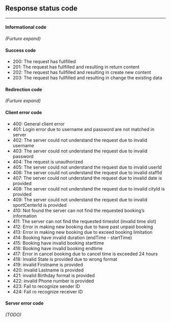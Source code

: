 ## Response status code
---


#### **Informational code**
*(Furture expand)*

#### **Success code**
- 200: The request has fullfilled
- 201: The request has fullfilled and resulting in return content 
- 202: The request has fullfilled and resulting in create new content
- 203: The request has fullfilled and resulting in change the existing data

#### **Redirection code**
*(Furture expand)*

#### **Client error code**
- 400: General client error 
- 401: Login error due to username and password are not matched in server
- 402: The server could not understand the request due to invalid username
- 403: The server could not understand the request due to invalid password
- 404: The request is unauthorized
- 405: The server could not understand the request due to invalid userId
- 406: The server could not understand the request due to invalid staffId 
- 407: The server could not understand the request due to invalid date is provided 
- 408: The server could not understand the request due to invalid cityId is provided
- 409: The server could not understand the request due to invalid sportCenterId is provided
- 410: Not found the server can not find the requested booking’s information
- 411: The server can not find the requested timeslot (invalid time slot)
- 412: Error in making new booking due to have past unpaid booking
- 413: Error in making new booking due to exceed booking limitation
- 414: Booking have invalid duration (endTime - startTime)
- 415: Booking have invalid booking starttime
- 416: Booking have invalid booking endtime
- 417: Error in cancel booking due to cancel time is exceeded 24 hours
- 418: Invalid State is provided due to wrong format
- 419: invalid Firstname is provided
- 420: invalid Lastname is provided
- 421: invalid Birthday format is provided
- 422: invalid Phone number is provided
- 423: Fail to recognize sender ID
- 424: Fail ro recognize receiver ID

#### **Server error code**
*(TODO)*



